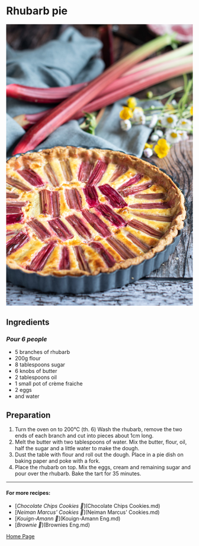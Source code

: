 # Rhubarb pie
![image](img/Tarterhubarbe.jpeg)

## Ingredients
### *Pour 6 people* 
* 5 branches of rhubarb
* 200g flour
* 8 tablespoons sugar
* 6 knobs of butter
* 2 tablespoons oil
* 1 small pot of crème fraiche
* 2 eggs
* and water
  
## Preparation 
1. Turn the oven on to 200°C (th. 6) Wash the rhubarb, remove the two ends of each branch and cut into pieces about 1cm long. 
2. Melt the butter with two tablespoons of water. Mix the butter, flour, oil, half the sugar and a little water to make the dough.
3. Dust the table with flour and roll out the dough. Place in a pie dish on baking paper and poke with a fork.
4. Place the rhubarb on top. Mix the eggs, cream and remaining sugar and pour over the rhubarb. Bake the tart for 35 minutes.  

________________________________
#### For more recipes: 
* [*Chocolate Chips Cookies 🍪*](Chocolate Chips Cookies.md)
* [*Neiman Marcus' Cookies 🍪*](Neiman Marcus' Cookies.md)
* [*Kouign-Amann 🧈*](Kouign-Amann Eng.md)
* [*Brownie 🍫*](Brownies Eng.md)

[Home Page](Indexeng.md)
